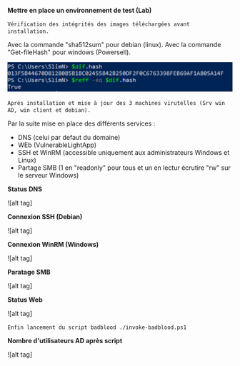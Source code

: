 **Mettre en place un environnement de test (Lab)**


    Vérification des intégrités des images téléchargées avant installation.
Avec la commande "sha512sum" pour debian (linux).
Avec la commande "Get-fileHash" pour windows (Powersell).

![alt tag](https://github.com/Slimnad/Mise_en_place_Lab_Test/blob/main/HASH_deb.png?raw=true)

    Après installation et mise à jour des 3 machines virutelles (Srv win AD, win client et debian).
Par la suite mise en place des différents services :
- DNS (celui par defaut du domaine)
- WEb (VulnerableLightApp)
- SSH et WinRM (accessible uniquement aux administrateurs Windows et Linux)
- Partage SMB (1 en "readonly" pour tous et un en lectur écrutire "rw" sur le serveur Windows)


**Status DNS**

![alt tag]

**Connexion SSH (Debian)**

![alt tag]

**Connexion WinRM (Windows)**

![alt tag]

**Paratage SMB**

![alt tag]

**Status Web**

![alt tag]

    Enfin lancement du script badblood ./invoke-badblood.ps1

**Nombre d'utilisateurs AD après script**

![alt tag]

